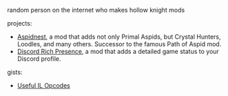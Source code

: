 random person on the internet who makes hollow knight mods

projects:
- [Aspidnest](https://github.com/KaanGaming/Aspidnest), a mod that adds not only Primal Aspids, but Crystal Hunters, Loodles, and many others. Successor to the famous Path of Aspid mod.
- [Discord Rich Presence](https://github.com/KaanGaming/HollowKnightDRPC), a mod that adds a detailed game status to your Discord profile.

gists:
- [Useful IL Opcodes](https://gist.github.com/KaanGaming/32492e2144c549b22d8eae516d550c8e)
